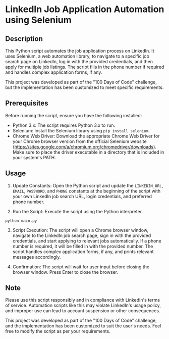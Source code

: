 # LinkedIn Job Application Automation using Selenium

## Description

This Python script automates the job application process on LinkedIn. It uses Selenium, a web automation library, to navigate to a specific job search page on LinkedIn, log in with the provided credentials, and then apply for multiple job listings. The script fills in the phone number if required and handles complex application forms, if any.

This project was developed as part of the "100 Days of Code" challenge, but the implementation has been customized to meet specific requirements.

## Prerequisites

Before running the script, ensure you have the following installed:

- Python 3.x: The script requires Python 3.x to run.
- Selenium: Install the Selenium library using `pip install selenium`.
- Chrome Web Driver: Download the appropriate Chrome Web Driver for your Chrome browser version from the official Selenium website (https://sites.google.com/a/chromium.org/chromedriver/downloads). Make sure to place the driver executable in a directory that is included in your system's PATH.

## Usage

1. Update Constants: Open the Python script and update the `LINKEDIN_URL`, `EMAIL`, `PASSWORD`, and `PHONE` constants at the beginning of the script with your own LinkedIn job search URL, login credentials, and preferred phone number.

2. Run the Script: Execute the script using the Python interpreter.

```
python main.py
```

3. Script Execution: The script will open a Chrome browser window, navigate to the LinkedIn job search page, sign in with the provided credentials, and start applying to relevant jobs automatically. If a phone number is required, it will be filled in with the provided number. The script handles complex application forms, if any, and prints relevant messages accordingly.

4. Confirmation: The script will wait for user input before closing the browser window. Press Enter to close the browser.

## Note

Please use this script responsibly and in compliance with LinkedIn's terms of service. Automation scripts like this may violate LinkedIn's usage policy, and improper use can lead to account suspension or other consequences.

This project was developed as part of the "100 Days of Code" challenge, and the implementation has been customized to suit the user's needs. Feel free to modify the script as per your requirements.


